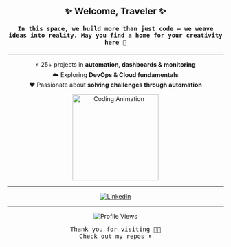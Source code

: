 <h2 align="center">✨ Welcome, Traveler ✨</h2>

<h4 align="center">
  <samp>
    In this space, we build more than just <b>code</b> —  
    we weave <b>ideas into reality</b>.  
    May you find a home for your creativity here 🌱
  </samp>
</h4>

---

<p align="center">
  ⚡ 25+ projects in <b>automation, dashboards & monitoring</b><br>
  ☁️ Exploring <b>DevOps & Cloud fundamentals</b><br>
  ❤️ Passionate about <b>solving challenges through automation</b>
</p>

<p align="center">
 <img src="https://github.com/user-attachments/assets/77a04734-113a-4342-a694-dd139bc415b2" 
       alt="Coding Animation" 
       width="200"/>
</p>

---

<p align="center">
  <a href="https://www.linkedin.com/feed/?trk=onboarding-landing" target="_blank">
    <img src="https://img.icons8.com/ios-filled/40/0F3D0F/linkedin.png" alt="LinkedIn"/>
  </a>
</p>

---

<p align="center">
  <img src="https://komarev.com/ghpvc/?username=YOUR-USERNAME&label=Profile%20Views&color=0F3D0F&style=flat-square" alt="Profile Views"/>
</p>

<p align="center">
  <samp>Thank you for visiting 🫶🏻 <br> Check out my repos ⬇️</samp>
</p>
